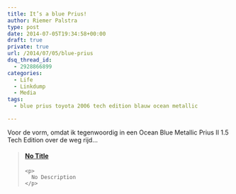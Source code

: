 ```yaml
---
title: It’s a blue Prius!
author: Riemer Palstra
type: post
date: 2014-07-05T19:34:58+00:00
draft: true
private: true
url: /2014/07/05/blue-prius
dsq_thread_id:
  - 2928866899
categories:
  - Life
  - Linkdump
  - Media
tags:
  - blue prius toyota 2006 tech edition blauw ocean metallic

---
```

Voor de vorm, omdat ik tegenwoordig in een Ocean Blue Metallic Prius II 1.5 Tech Edition over de weg rijd&#8230;

<div class="jetpack-video-wrapper">
  <blockquote class="embedly-card" data-card-controls="1" data-card-align="center" data-card-theme="light" data-card-key="73889b54693b4545a951fdf7237318d2">
    <h4>
      <a href="https://www.youtube.com/watch?v=RL4wfilTe-o">No Title</a>
    </h4>
    
    <p>
      No Description
    </p>
  </blockquote>
  
  <p>
    </div>